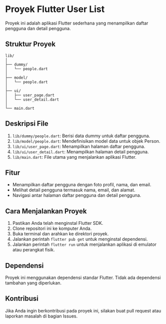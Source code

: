 # Proyek Flutter User List

Proyek ini adalah aplikasi Flutter sederhana yang menampilkan daftar pengguna dan detail pengguna.

## Struktur Proyek

```
lib/
│
├── dummy/
│   └── people.dart
│
├── model/
│   └── people.dart
│
├── ui/
│   ├── user_page.dart
│   └── user_detail.dart
│
└── main.dart
```

## Deskripsi File

1. `lib/dummy/people.dart`: Berisi data dummy untuk daftar pengguna.
2. `lib/model/people.dart`: Mendefinisikan model data untuk objek Person.
3. `lib/ui/user_page.dart`: Menampilkan halaman daftar pengguna.
4. `lib/ui/user_detail.dart`: Menampilkan halaman detail pengguna.
5. `lib/main.dart`: File utama yang menjalankan aplikasi Flutter.

## Fitur

- Menampilkan daftar pengguna dengan foto profil, nama, dan email.
- Melihat detail pengguna termasuk nama, email, dan alamat.
- Navigasi antar halaman daftar pengguna dan detail pengguna.

## Cara Menjalankan Proyek

1. Pastikan Anda telah menginstal Flutter SDK.
2. Clone repositori ini ke komputer Anda.
3. Buka terminal dan arahkan ke direktori proyek.
4. Jalankan perintah `flutter pub get` untuk menginstal dependensi.
5. Jalankan perintah `flutter run` untuk menjalankan aplikasi di emulator atau perangkat fisik.

## Dependensi

Proyek ini menggunakan dependensi standar Flutter. Tidak ada dependensi tambahan yang diperlukan.

## Kontribusi

Jika Anda ingin berkontribusi pada proyek ini, silakan buat pull request atau laporkan masalah di bagian Issues.
